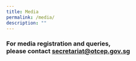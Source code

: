 ```yaml
---
title: Media
permalink: /media/
description: ""
---
```

### For media registration and queries, <br>please contact [secretariat@otcep.gov.sg](secretariat@otcep.gov.sg)